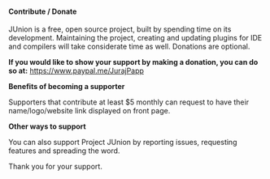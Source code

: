 #### Contribute / Donate

JUnion is a free, open source project, built by spending time on its development. Maintaining the project, creating and updating plugins for IDE and compilers will take considerate time as well. Donations are optional.

**If you would like to show your support by making a donation, you can do so at:**
https://www.paypal.me/JurajPapp

**Benefits of becoming a supporter**

Supporters that contribute at least $5 monthly can request to have their name/logo/website link displayed on front page. 

**Other ways to support**

You can also support Project JUnion by reporting issues, requesting features and spreading the word.

Thank you for your support.
